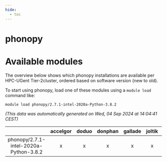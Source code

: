 ```yaml
---
hide:
  - toc
---
```


phonopy
=======

# Available modules


The overview below shows which phonopy installations are available per HPC-UGent Tier-2cluster, ordered based on software version (new to old).

To start using phonopy, load one of these modules using a `module load` command like:

```shell
module load phonopy/2.7.1-intel-2020a-Python-3.8.2
```

*(This data was automatically generated on Wed, 04 Sep 2024 at 14:04:41 CEST)*  

| |accelgor|doduo|donphan|gallade|joltik|shinx|skitty|
| :---: | :---: | :---: | :---: | :---: | :---: | :---: | :---: |
|phonopy/2.7.1-intel-2020a-Python-3.8.2|x|x|x|x|x|-|x|
